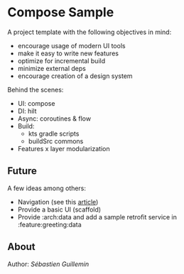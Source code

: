 # Compose Sample

A project template with the following objectives in mind:

* encourage usage of modern UI tools
* make it easy to write new features
* optimize for incremental build
* minimize external deps
* encourage creation of a design system

Behind the scenes:

* UI: compose
* DI: hilt
* Async: coroutines & flow
* Build:
  - kts gradle scripts
  - buildSrc commons
* Features x layer modularization

## Future

A few ideas among others:

* Navigation (see this [article](https://proandroiddev.com/compose-destinations-simpler-and-safer-navigation-in-compose-with-no-compromises-74a59c6b727d))
* Provide a basic UI (scaffold)
* Provide :arch:data and add a sample retrofit service in :feature:greeting:data

## About

Author: *Sébastien Guillemin*